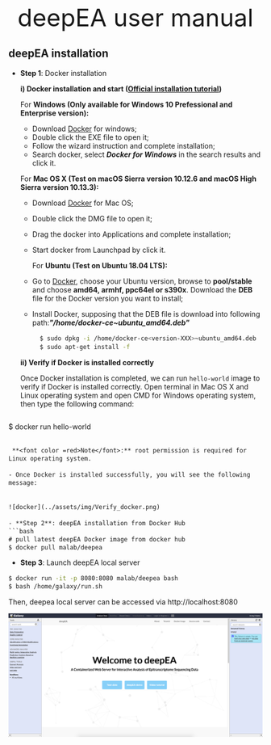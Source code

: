 <div align='center' ><font size='70'>deepEA user manual</font></div>


## deepEA installation

- **Step 1**: Docker installation

  **i) Docker installation and start (<a href="https://docs.docker.com/install" target="_blank">Official installation tutorial</a>)**

  For **Windows (Only available for Windows 10 Prefessional and Enterprise version):**

	* Download <a href="https://download.docker.com/win/stable/Docker%20for%20Windows%20Installer.exe" target="_blank">Docker</a> for windows;
	* Double click the EXE file to open it;
  * Follow the wizard instruction and complete installation;
  * Search docker, select ___Docker for Windows___ in the search results and click it.
  
  For **Mac OS X (Test on macOS Sierra version 10.12.6 and macOS High Sierra version 10.13.3):**
  
	- Download <a href="https://download.docker.com/mac/stable/Docker.dmg" target="_blank">Docker</a> for Mac OS;
  * Double click the DMG file to open it;
  * Drag the docker into Applications and complete installation;
  * Start docker from Launchpad by click it.

	For **Ubuntu (Test on Ubuntu 18.04 LTS):**

  * Go to <a href="https://download.docker.com/linux/ubuntu/dists/" target="_blank">Docker</a>, choose your Ubuntu version, browse to **pool/stable** and choose **amd64, armhf, ppc64el or s390x**. Download the **DEB** file for the Docker version you want to install;
  * Install Docker, supposing that the DEB file is download into following path:___"/home/docker-ce<version-XXX>~ubuntu_amd64.deb"___ </br>

    ```bash
      $ sudo dpkg -i /home/docker-ce<version-XXX>~ubuntu_amd64.deb      
      $ sudo apt-get install -f
    ```


  **ii) Verify if Docker is installed correctly**

  Once Docker installation is completed, we can run `hello-world` image to verify if Docker is installed correctly. Open terminal in Mac OS X and Linux operating system and open CMD for Windows operating system, then type the following command:

  ```bash
 $ docker run hello-world
  ```

   **<font color =red>Note</font>:** root permission is required for Linux operating system.

- Once Docker is installed successfully, you will see the following message:
  

![docker](../assets/img/Verify_docker.png)
	
- **Step 2**: deepEA installation from Docker Hub
```bash
# pull latest deepEA Docker image from docker hub
$ docker pull malab/deepea
```
- **Step 3**: Launch deepEA local server
```bash
$ docker run -it -p 8080:8080 malab/deepea bash
$ bash /home/galaxy/run.sh
```

Then, deepea local server can be accessed via http://localhost:8080

![index](../assets/img/index.png)

